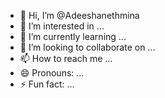 - 👋 Hi, I’m @Adeeshanethmina
- 👀 I’m interested in ...
- 🌱 I’m currently learning ...
- 💞️ I’m looking to collaborate on ...
- 📫 How to reach me ...
- 😄 Pronouns: ...
- ⚡ Fun fact: ...

<!---
Adeeshanethmina/Adeeshanethmina is a ✨ special ✨ repository because its `README.md` (this file) appears on your GitHub profile.
You can click the Preview link to take a look at your changes.
--->
